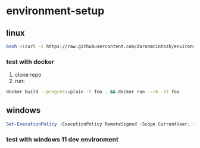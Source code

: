 # environment-setup

<!-- TODO: both setups should be idempotent -->
## linux

```sh
bash <(curl -s https://raw.githubusercontent.com/daronmcintosh/environment-setup/main/linux-setup.sh)
```

### test with docker

1. clone repo
2. run:

```sh
docker build --progress=plain -t foo . && docker run --rm -it foo
```

## windows

```ps1
Set-ExecutionPolicy -ExecutionPolicy RemoteSigned -Scope CurrentUser; iex ((New-Object System.Net.WebClient).DownloadString('https://raw.githubusercontent.com/daronmcintosh/environment-setup/main/windows-setup.ps1'))
```

### test with windows 11 dev environment
